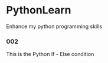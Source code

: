 # PythonLearn
Enhance my python programming skills

### 002 
This is the Python If - Else condition

